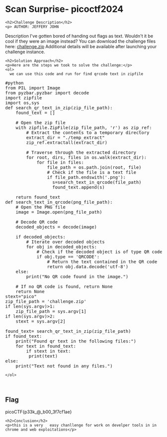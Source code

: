 <title>Scan Surprise- picoctf2024</title>

<!DOCTYPE html>
<html>

<body>
    <h1>Scan Surprise- picoctf2024</h1>

    <h2>Challenge Description</h2>
    <p> AUTHOR: JEFFERY JOHN

Description
I've gotten bored of handing out flags as text. Wouldn't it be cool if they were an image instead?
You can download the challenge files here:
<a href="https://artifacts.picoctf.net/c_atlas/1/challenge.zip">challenge.zip</a>
Additional details will be available after launching your challenge instance.
</p>
 
    <h2>Solution Approach</h2>
    <p>Here are the steps we took to solve the challenge:</p>
    <ol>
      we can use this code and run for find qrcode text in zipfile
<pre>
#python
from PIL import Image
from pyzbar.pyzbar import decode
import zipfile
import os,sys
def search_qr_text_in_zip(zip_file_path):
    found_text = []

    # Open the zip file
    with zipfile.ZipFile(zip_file_path, 'r') as zip_ref:
        # Extract the contents to a temporary directory
        extract_dir = "./temp_extract"
        zip_ref.extractall(extract_dir)

        # Traverse through the extracted directory
        for root, dirs, files in os.walk(extract_dir):
            for file in files:
                file_path = os.path.join(root, file)
                # Check if the file is a text file
                if file_path.endswith('.png'):
                  s=search_text_in_qrcode(file_path)
                  found_text.append(s)

    return found_text
def search_text_in_qrcode(png_file_path):
    # Open the PNG file
    image = Image.open(png_file_path)
    
    # Decode QR code
    decoded_objects = decode(image)
    
    if decoded_objects:
        # Iterate over decoded objects
        for obj in decoded_objects:
            # Check if the decoded object is of type QR code
            if obj.type == 'QRCODE':
                # Return the text contained in the QR code
                return obj.data.decode('utf-8')
    else:
        print("No QR code found in the image.")

    # If no QR code is found, return None
    return None
stext="pico"
zip_file_path = 'challenge.zip'
if len(sys.argv)>1:
    zip_file_path = sys.argv[1]
if len(sys.argv)>2:
    stext = sys.argv[2]

found_text= search_qr_text_in_zip(zip_file_path)
if found_text:
    print("Found qr text in the following files:")
    for text in found_text:
        if stext in text:
         print(text)
else:
    print("Text not found in any files.")
</pre>
    
    </ol>
<br>
    <h2>Flag</h2>
    <p class="flag">picoCTF{p33k_@_b00_3f7cf1ae}
</p> 

    <h2>Conclusion</h2>
    <p>this is a very   easy chanllenge for work on develper tools in in chrome and web exploitations</p>
</body>
</html>


